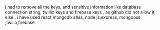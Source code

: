 I had to remove all the keys, and sensitive information like database connection string, twillio keys and firebase keys , as github did not allow it, else , i have used react,mongodb atlas, node js,express, mongoose ,twilio,firebase
